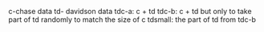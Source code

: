 c-chase data
td- davidson data
tdc-a: c + td
tdc-b: c + td but only to take part of td randomly to match the size of c
tdsmall: the part of td from tdc-b
